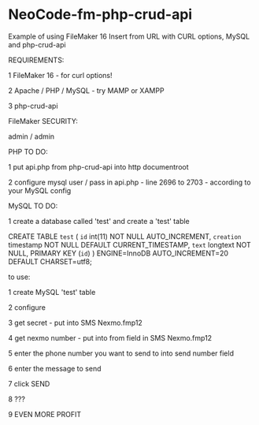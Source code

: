 # NeoCode-fm-php-crud-api
Example of using FileMaker 16 Insert from URL with CURL options, MySQL and php-crud-api


REQUIREMENTS:

1 FileMaker 16 - for curl options!

2 Apache / PHP / MySQL - try MAMP or XAMPP

3 php-crud-api


FileMaker SECURITY:

admin / admin


PHP TO DO:

1 put api.php from php-crud-api into http documentroot

2 configure mysql user / pass in api.php - line 2696 to 2703 - according to your MySQL config


MySQL TO DO:

1 create a database called 'test' and create a 'test' table

CREATE TABLE `test` (
  `id` int(11) NOT NULL AUTO_INCREMENT,
  `creation` timestamp NOT NULL DEFAULT CURRENT_TIMESTAMP,
  `text` longtext NOT NULL,
  PRIMARY KEY (`id`)
) ENGINE=InnoDB AUTO_INCREMENT=20 DEFAULT CHARSET=utf8;


to use:

1 create MySQL 'test' table

2 configure

3 get secret - put into SMS Nexmo.fmp12

4 get nexmo number - put into from field in SMS Nexmo.fmp12

5 enter the phone number you want to send to into send number field

6 enter the message to send

7 click SEND

8 ???

9 EVEN MORE PROFIT
